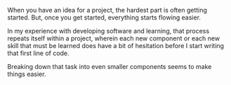 When you have an idea for a project, the hardest part is often getting started.
But, once you get started, everything starts flowing easier.

In my experience with developing software and learning, that process repeats itself within a project, wherein each new component or each new skill that must be learned does have a bit of hesitation before I start writing that first line of code.

Breaking down that task into even smaller components seems to make things easier.

